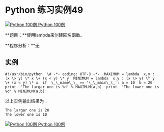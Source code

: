 Python 练习实例49
=============

 [![Python 100例](../images/up.gif) Python 100例](python-100-examples.html)

**题目：**使用lambda来创建匿名函数。

**程序分析：**无

实例
--
```
#!/usr/bin/python  \# -*- coding: UTF-8 -*-  MAXIMUM = lambda  x,y : (x \> y) \* x \+ (x < y) \* y  MINIMUM = lambda  x,y : (x \> y) \* y \+ (x < y) \* x  if  \_\_name\_\_ == '\_\_main\_\_': a = 10  b = 20  print  'The largar one is %d' % MAXIMUM(a,b)  print  'The lower one is %d' % MINIMUM(a,b)
```
以上实例输出结果为：
```
The largar one is 20
The lower one is 10
```
 [![Python 100例](../images/up.gif) Python 100例](python-100-examples.html)